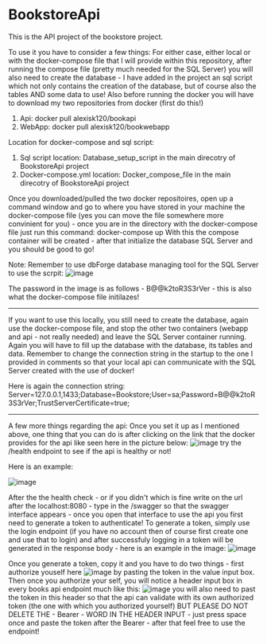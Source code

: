 # BookstoreApi
This is the API project of the bookstore project.

To use it you have to consider a few things:
For either case, either local or with the docker-compose file that I will provide within this repository, after running the compose file (pretty much needed for the SQL Server) you will also need to create the database - I have added in the project an sql script which not only contains the creation of the database, but of course also the tables AND some data to use!
Also before running the docker you will have to download my two repositories from docker (first do this!)
1) Api: docker pull alexisk120/bookapi
2) WebApp: docker pull alexisk120/bookwebapp

Location for docker-compose and sql script:
1) Sql script location: Database_setup_script in the main direcotry of BookstoreApi project
2) Docker-compose.yml location: Docker_compose_file in the main direcotry of BookstoreApi project

Once you downloaded/pulled the two docker repositoires, open up a command window and go to where you have stored in your machine the docker-compose file (yes you can move the file somewhere more convinient for you) - once you are in the directory with the docker-compose file just run this command: docker-compose up
With this the compose container will be created - after that initialize the database SQL Server and you should be good to go!

Note: Remember to use dbForge database managing tool for the SQL Server to use the scrpit:
![image](https://github.com/Alex120gb/BookstoreApi/assets/93439743/45ca098e-11f4-4270-adf7-e71bdb875741)

The password in the image is as follows - B@@k2toR3S3rVer - this is also what the docker-compose file initilazes!

-------------------------------------------------------------------------------------------------------------------------------------------

If you want to use this locally, you still need to create the database, again use the docker-compose file, and stop the other two containers (webapp and api - not really needed) and leave the SQL Server container running. Again you will have to fill up the database with the database, its tables and data.
Remember to change the connection string in the startup to the one I provided in comments so that your local api can communicate with the SQL Server created with the use of docker!

Here is again the connection string: Server=127.0.0.1,1433;Database=Bookstore;User=sa;Password=B@@k2toR3S3rVer;TrustServerCertificate=true;

-------------------------------------------------------------------------------------------------------------------------------------------

A few more things regarding the api:
Once you set it up as I mentioned above, one thing that you can do is after clicking on the link that the docker provides for the api like seen here in the picture below:
![image](https://github.com/Alex120gb/BookstoreApi/assets/93439743/3e9a2ac9-3b9d-4692-a22f-de4b4589e1a4)
try the /health endpoint to see if the api is healthy or not!

Here is an example: 

![image](https://github.com/Alex120gb/BookstoreApi/assets/93439743/324a242c-9153-4927-9931-99ee7053149e)

After the the health check - or if you didn't which is fine write on the url after the localhost:8080 - type in the /swagger so that the swagger interface appears - once you open that interface to use the api you first need to generate a token to authenticate! To generate a token, simply use the login endpoint (if you have no account then of course
first create one and use that to login) and after successfuly logging in a token will be generated in the response body - here is an example in the image: 
![image](https://github.com/Alex120gb/BookstoreApi/assets/93439743/3fbfd43c-0657-4685-807d-ac3962abd836)

Once you generate a token, copy it and you have to do two things - first authorize youself here 
![image](https://github.com/Alex120gb/BookstoreApi/assets/93439743/2e85d035-9bc9-4d55-9c2c-be416efa43c4)
by pasting the token in the value input box. Then once you authorize your self, you will notice a header input box in every  books api endpoint much like this:
![image](https://github.com/Alex120gb/BookstoreApi/assets/93439743/3fea3877-b579-41d6-97b6-c13387c48300)
you will also need to past the token in this header so that the api can validate with its own authorized token (the one with which you authorized yourself) BUT PLEASE DO NOT DELETE THE - Bearer - WORD IN THE HEADER INPUT - just press space once and paste the token after the Bearer - after that feel free to use the endpoint!

